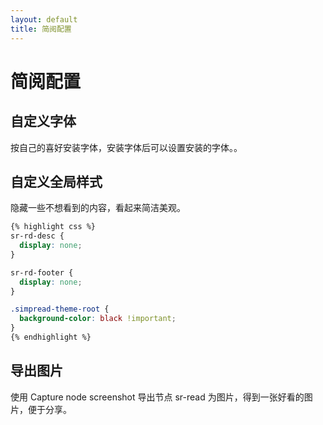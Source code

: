 ```yaml
---
layout: default
title: 简阅配置
---
```


# 简阅配置

## 自定义字体
按自己的喜好安装字体，安装字体后可以设置安装的字体。。

## 自定义全局样式

隐藏一些不想看到的内容，看起来简洁美观。

```css
{% highlight css %}
sr-rd-desc {
  display: none;
}

sr-rd-footer {
  display: none;
}

.simpread-theme-root {
  background-color: black !important;
}
{% endhighlight %}
```

## 导出图片

使用 Capture node screenshot 导出节点 sr-read 为图片，得到一张好看的图片，便于分享。
